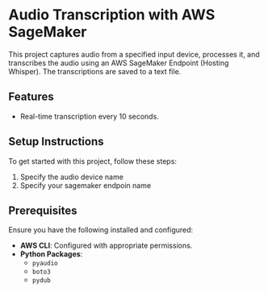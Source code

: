 # Audio Transcription with AWS SageMaker

This project captures audio from a specified input device, processes it, and transcribes the audio using an AWS SageMaker Endpoint (Hosting Whisper). The transcriptions are saved to a text file.

## Features
- Real-time transcription every 10 seconds.

## Setup Instructions
To get started with this project, follow these steps:

1. Specify the audio device name
2. Specify your sagemaker endpoin name

## Prerequisites
Ensure you have the following installed and configured:

- **AWS CLI**: Configured with appropriate permissions.
- **Python Packages**:
  - `pyaudio`
  - `boto3`
  - `pydub`

